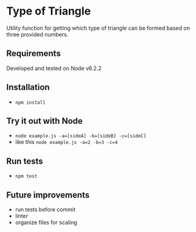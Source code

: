 # Type of Triangle

Utility function for getting which type of triangle can be formed based on three provided numbers.

## Requirements

Developed and tested on Node v6.2.2

## Installation

- `npm install`

## Try it out with Node

- `node example.js -a=[sideA] -b=[sideB] -c=[sideC]`
- like this `node example.js -a=2 -b=3 -c=4`

## Run tests

- `npm test`

## Future improvements
- run tests before commit
- linter
- organize files for scaling
